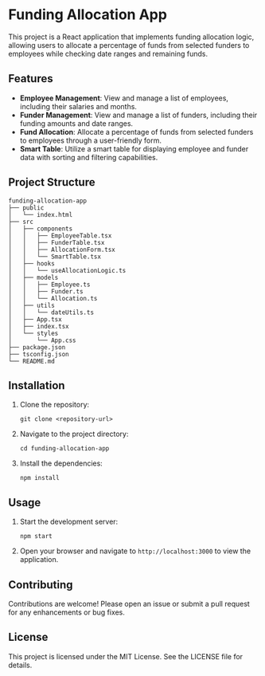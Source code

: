 # Funding Allocation App

This project is a React application that implements funding allocation logic, allowing users to allocate a percentage of funds from selected funders to employees while checking date ranges and remaining funds.

## Features

- **Employee Management**: View and manage a list of employees, including their salaries and months.
- **Funder Management**: View and manage a list of funders, including their funding amounts and date ranges.
- **Fund Allocation**: Allocate a percentage of funds from selected funders to employees through a user-friendly form.
- **Smart Table**: Utilize a smart table for displaying employee and funder data with sorting and filtering capabilities.

## Project Structure

```
funding-allocation-app
├── public
│   └── index.html
├── src
│   ├── components
│   │   ├── EmployeeTable.tsx
│   │   ├── FunderTable.tsx
│   │   ├── AllocationForm.tsx
│   │   └── SmartTable.tsx
│   ├── hooks
│   │   └── useAllocationLogic.ts
│   ├── models
│   │   ├── Employee.ts
│   │   ├── Funder.ts
│   │   └── Allocation.ts
│   ├── utils
│   │   └── dateUtils.ts
│   ├── App.tsx
│   ├── index.tsx
│   └── styles
│       └── App.css
├── package.json
├── tsconfig.json
└── README.md
```

## Installation

1. Clone the repository:
   ```
   git clone <repository-url>
   ```
2. Navigate to the project directory:
   ```
   cd funding-allocation-app
   ```
3. Install the dependencies:
   ```
   npm install
   ```

## Usage

1. Start the development server:
   ```
   npm start
   ```
2. Open your browser and navigate to `http://localhost:3000` to view the application.

## Contributing

Contributions are welcome! Please open an issue or submit a pull request for any enhancements or bug fixes.

## License

This project is licensed under the MIT License. See the LICENSE file for details.